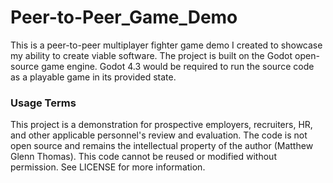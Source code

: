 # Peer-to-Peer_Game_Demo
This is a peer-to-peer multiplayer fighter game demo I created to showcase my ability to create viable software.
The project is built on the Godot open-source game engine. Godot 4.3 would be required to run the source code as a playable game in its provided state.

### Usage Terms
This project is a demonstration for prospective employers, recruiters, HR, and other applicable personnel's review and evaluation.
The code is not open source and remains the intellectual property of the author (Matthew Glenn Thomas).
This code cannot be reused or modified without permission. See LICENSE for more information.
